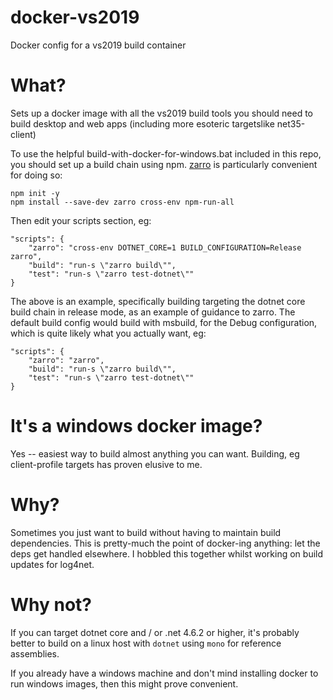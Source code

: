 # docker-vs2019
Docker config for a vs2019 build container

# What?

Sets up a docker image with all the vs2019 build tools you should need to
build desktop and web apps (including more esoteric targetslike net35-client)

To use the helpful build-with-docker-for-windows.bat included in this repo,
you should set up a build chain using npm. [zarro](https://npmjs.com/package/zarro)
is particularly convenient for doing so:

```
npm init -y
npm install --save-dev zarro cross-env npm-run-all
```

Then edit your scripts section, eg:
```
"scripts": {
    "zarro": "cross-env DOTNET_CORE=1 BUILD_CONFIGURATION=Release zarro",
    "build": "run-s \"zarro build\"",
    "test": "run-s \"zarro test-dotnet\""
}
```

The above is an example, specifically building targeting the dotnet core
build chain in release mode, as an example of guidance to zarro. The default
build config would build with msbuild, for the Debug configuration, which is
quite likely what you actually want, eg:

```
"scripts": {
    "zarro": "zarro",
    "build": "run-s \"zarro build\"",
    "test": "run-s \"zarro test-dotnet\""
}
```
# It's a windows docker image?
Yes -- easiest way to build almost anything you can want. Building, eg client-profile
targets has proven elusive to me.

# Why?
Sometimes you just want to build without having to maintain build dependencies.
This is pretty-much the point of docker-ing anything: let the deps get handled
elsewhere. I hobbled this together whilst working on build updates for log4net.

# Why not?
If you can target dotnet core and / or .net 4.6.2 or higher, it's probably better
to build on a linux host with `dotnet` using `mono` for reference assemblies.

If you already have a windows machine and don't mind installing docker to run
windows images, then this might prove convenient.
